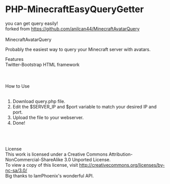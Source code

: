 # PHP-MinecraftEasyQueryGetter
you can get query easily!<br>
forked from https://github.com/anilcan44/MinecraftAvatarQuery<br>
<br>
MinecraftAvatarQuery<br>

Probably the easiest way to query your Minecraft server with avatars.<br>

Features<br>
Twitter-Bootstrap HTML framework<br>
<br><br><br>
How to Use<br><br>
1) Download query.php file.<br>
2) Edit the $SERVER_IP and $port variable to match your desired IP and port.<br>
3) Upload the file to your webserver.<br>
4) Done!<br>

<br><br><br>
License<br>
This work is licensed under a Creative Commons Attribution-NonCommercial-ShareAlike 3.0 Unported License.<br>
To view a copy of this license, visit http://creativecommons.org/licenses/by-nc-sa/3.0/<br>
Big thanks to IamPhoenix's wonderful API.<br>
